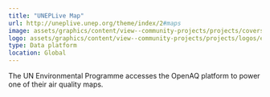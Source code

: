 ```yaml
---
title: "UNEPLive Map"
url: http://uneplive.unep.org/theme/index/2#maps
image: assets/graphics/content/view--community-projects/projects/covers/unep.jpg
logo: assets/graphics/content/view--community-projects/projects/logos/environment-live.png
type: Data platform
location: Global
---
```


The UN Environmental Programme accesses the OpenAQ platform to power one of their air quality maps.
